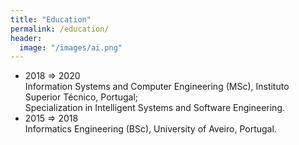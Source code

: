 ```yaml
---
title: "Education"
permalink: /education/
header:
  image: "/images/ai.png"
---
```


* 2018 ⇒ 2020 <br> Information Systems and Computer Engineering (MSc), Instituto Superior Técnico, Portugal; <br> Specialization in Intelligent Systems and Software Engineering.
* 2015 ⇒ 2018 <br> Informatics Engineering (BSc), University of Aveiro, Portugal.

